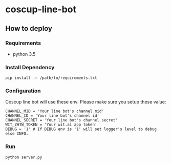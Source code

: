 # coscup-line-bot

## How to deploy

### Requirements

* python 3.5

### Install Dependency

```
pip install -r /path/to/requirements.txt
```

### Configuration

Coscup line bot will use these env. Please make sure you setup these value:

```
CHANNEL_MID = 'Your line bot's channel mid'
CHANNEL_ID = 'Your line bot's channel id'
CHANNEL_SECRET = 'Your line bot's channel secret'
WIT_ZHTW_TOKEN = 'Your wit.ai app token'
DEBUG = '1' # If DEBUG env is '1' will set logger's level to debug else INFO.
```

### Run

```
python server.py
```